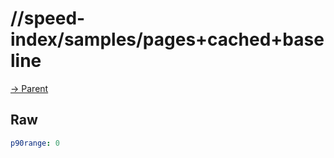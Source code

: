
# //speed-index/samples/pages+cached+baseline

[→ Parent](../..)


## Raw


```yaml
p90range: 0

```

